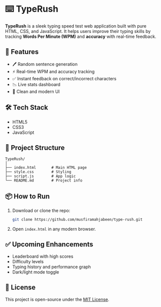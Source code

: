 # ⌨️ TypeRush

**TypeRush** is a sleek typing speed test web application built with pure HTML, CSS, and JavaScript. It helps users improve their typing skills by tracking **Words Per Minute (WPM)** and **accuracy** with real-time feedback.

## 🚀 Features

- 🖊️ Random sentence generation
- ⚡ Real-time WPM and accuracy tracking
- ✅ Instant feedback on correct/incorrect characters
- 📉 Live stats dashboard
- 🎯 Clean and modern UI


## 🛠️ Tech Stack

- HTML5
- CSS3
- JavaScript

## 📁 Project Structure

```
TypeRush/
│
├── index.html       # Main HTML page
├── style.css        # Styling
├── script.js        # App logic
└── README.md        # Project info
```

## 📦 How to Run

1. Download or clone the repo:
   ```bash
   git clone https://github.com/musfiramahjabeen/type-rush.git
   ```
2. Open `index.html` in any modern browser.

## ✅ Upcoming Enhancements

- Leaderboard with high scores
- Difficulty levels
- Typing history and performance graph
- Dark/light mode toggle

## 📄 License

This project is open-source under the [MIT License](LICENSE).
